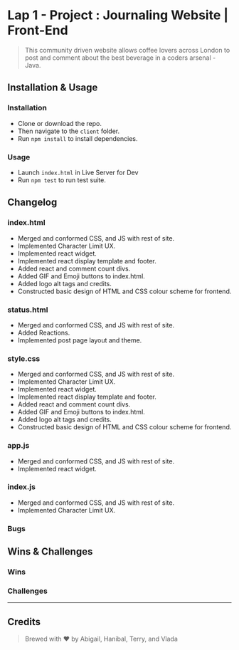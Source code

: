 # Lap 1 - Project : Journaling Website | Front-End

> This community driven website allows coffee lovers across London to post and comment about the best beverage in a coders arsenal - Java.

## Installation & Usage

### Installation

* Clone or download the repo.
* Then navigate to the `client` folder.
* Run `npm install` to install dependencies.

### Usage

* Launch `index.html` in Live Server for Dev
* Run `npm test` to run test suite.

## Changelog

### index.html
- Merged and conformed CSS, and JS with rest of site.
- Implemented Character Limit UX.
- Implemented react widget.
- Implemented react display template and footer.
- Added react and comment count divs.
- Added GIF and Emoji buttons to index.html.
- Added logo alt tags and credits.
- Constructed basic design of HTML and CSS colour scheme for frontend.

### status.html
- Merged and conformed CSS, and JS with rest of site.
- Added Reactions.
- Implemented post page layout and theme.

### style.css
- Merged and conformed CSS, and JS with rest of site.
- Implemented Character Limit UX.
- Implemented react widget.
- Implemented react display template and footer.
- Added react and comment count divs.
- Added GIF and Emoji buttons to index.html.
- Added logo alt tags and credits.
- Constructed basic design of HTML and CSS colour scheme for frontend.

### app.js
- Merged and conformed CSS, and JS with rest of site.
- Implemented react widget.

### index.js
- Merged and conformed CSS, and JS with rest of site.
- Implemented Character Limit UX.


### Bugs


## Wins & Challenges

### Wins

### Challenges

----
## Credits

>Brewed with ❤️ by Abigail, Hanibal, Terry, and Vlada

